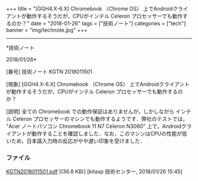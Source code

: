 ﻿+++
title = "[GGH4.X-6.X] Chromebook （Chrome OS） 上でAndroidクライアントが動作するそうだが，CPUがインテル Celeron プロセッサーでも動作するのか？"
date = "2018-01-26"
tags = ["技術ノート"]
categories = ["tech"]
banner = "img/technote.jpg"
+++

-----------------------------------------------------------------------------------------------------------------------------

*技術ノート

2018/01/26*


[番号]
技術ノート KGTN 2018011501

[現象]
[GGH4.X-6.X] Chromebook （Chrome OS）
上でAndroidクライアントが動作するそうだが，CPUがインテル Celeron
プロセッサーでも動作するのか？

[説明]
全ての Chromebook での動作保証はありませんが，しかしながら インテル
Celeron プロセッサーのマシンでも動作するようです．弊社のテストでは，
"Acer ノートパソコン Chromebook 11 N7 Celeron N3060"
上で，Androidクライアントが動作することを確認しました．なお，このマシンはCPUの性能が低いため，日本語入力時の反応がやや遅い印象を受けました．


### ファイル

 
 


[KGTN2018011501.pdf](http://techreport.kitasp.net/attachments/download/3962/KGTN2018011501.pdf)
 [(36.8 KB)] [kitasp 技術センター, 2018/01/26
15:45]


 


 

